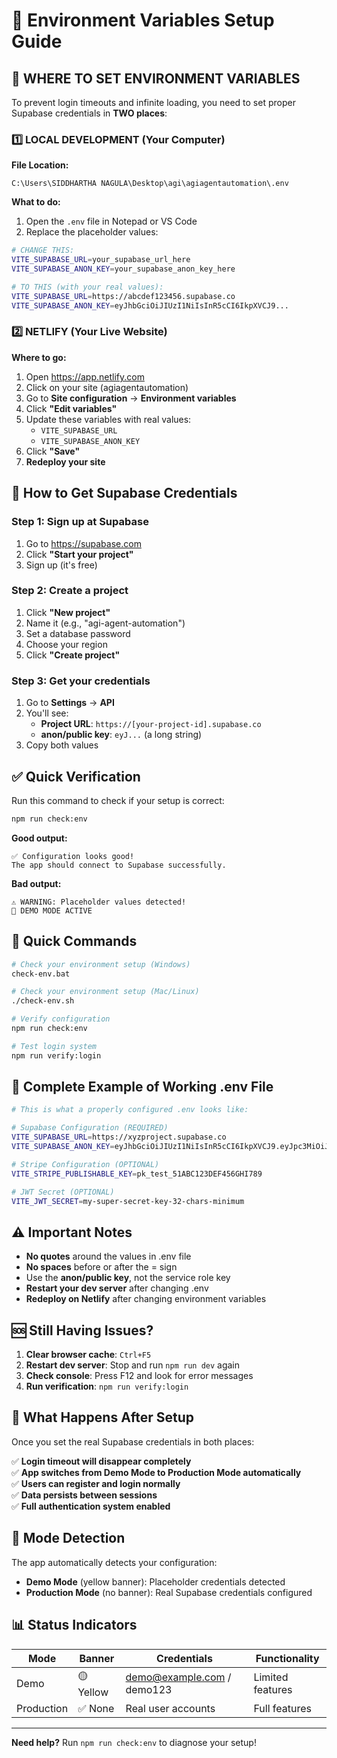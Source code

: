 # 🔧 Environment Variables Setup Guide

## 📍 WHERE TO SET ENVIRONMENT VARIABLES

To prevent login timeouts and infinite loading, you need to set proper Supabase credentials in **TWO places**:

### 1️⃣ LOCAL DEVELOPMENT (Your Computer)

**File Location:**
```
C:\Users\SIDDHARTHA NAGULA\Desktop\agi\agiagentautomation\.env
```

**What to do:**
1. Open the `.env` file in Notepad or VS Code
2. Replace the placeholder values:

```bash
# CHANGE THIS:
VITE_SUPABASE_URL=your_supabase_url_here
VITE_SUPABASE_ANON_KEY=your_supabase_anon_key_here

# TO THIS (with your real values):
VITE_SUPABASE_URL=https://abcdef123456.supabase.co
VITE_SUPABASE_ANON_KEY=eyJhbGciOiJIUzI1NiIsInR5cCI6IkpXVCJ9...
```

### 2️⃣ NETLIFY (Your Live Website)

**Where to go:**
1. Open https://app.netlify.com
2. Click on your site (agiagentautomation)
3. Go to **Site configuration** → **Environment variables**
4. Click **"Edit variables"**
5. Update these variables with real values:
   - `VITE_SUPABASE_URL`
   - `VITE_SUPABASE_ANON_KEY`
6. Click **"Save"**
7. **Redeploy your site**

## 🔑 How to Get Supabase Credentials

### Step 1: Sign up at Supabase
1. Go to https://supabase.com
2. Click **"Start your project"**
3. Sign up (it's free)

### Step 2: Create a project
1. Click **"New project"**
2. Name it (e.g., "agi-agent-automation")
3. Set a database password
4. Choose your region
5. Click **"Create project"**

### Step 3: Get your credentials
1. Go to **Settings** → **API**
2. You'll see:
   - **Project URL**: `https://[your-project-id].supabase.co`
   - **anon/public key**: `eyJ...` (a long string)
3. Copy both values

## ✅ Quick Verification

Run this command to check if your setup is correct:
```bash
npm run check:env
```

**Good output:**
```
✅ Configuration looks good!
The app should connect to Supabase successfully.
```

**Bad output:**
```
⚠️ WARNING: Placeholder values detected!
🔧 DEMO MODE ACTIVE
```

## 🚀 Quick Commands

```bash
# Check your environment setup (Windows)
check-env.bat

# Check your environment setup (Mac/Linux)  
./check-env.sh

# Verify configuration
npm run check:env

# Test login system
npm run verify:login
```

## 📝 Complete Example of Working .env File

```bash
# This is what a properly configured .env looks like:

# Supabase Configuration (REQUIRED)
VITE_SUPABASE_URL=https://xyzproject.supabase.co
VITE_SUPABASE_ANON_KEY=eyJhbGciOiJIUzI1NiIsInR5cCI6IkpXVCJ9.eyJpc3MiOiJzdXBhYmFzZSIsInJlZiI6Inh5enByb2plY3QiLCJyb2xlIjoiYW5vbiIsImlhdCI6MTY0NjIzOTAyMiwiZXhwIjoxOTYxODE1MDIyfQ.1234567890abcdefghijklmnop

# Stripe Configuration (OPTIONAL)
VITE_STRIPE_PUBLISHABLE_KEY=pk_test_51ABC123DEF456GHI789

# JWT Secret (OPTIONAL)
VITE_JWT_SECRET=my-super-secret-key-32-chars-minimum
```

## ⚠️ Important Notes

- **No quotes** around the values in .env file
- **No spaces** before or after the = sign
- Use the **anon/public key**, not the service role key
- **Restart your dev server** after changing .env
- **Redeploy on Netlify** after changing environment variables

## 🆘 Still Having Issues?

1. **Clear browser cache**: `Ctrl+F5`
2. **Restart dev server**: Stop and run `npm run dev` again
3. **Check console**: Press F12 and look for error messages
4. **Run verification**: `npm run verify:login`

## 🎯 What Happens After Setup

Once you set the real Supabase credentials in both places:

✅ **Login timeout will disappear completely**  
✅ **App switches from Demo Mode to Production Mode automatically**  
✅ **Users can register and login normally**  
✅ **Data persists between sessions**  
✅ **Full authentication system enabled**

## 🔄 Mode Detection

The app automatically detects your configuration:

- **Demo Mode** (yellow banner): Placeholder credentials detected
- **Production Mode** (no banner): Real Supabase credentials configured

## 📊 Status Indicators

| Mode | Banner | Credentials | Functionality |
|------|--------|-------------|---------------|
| Demo | 🟡 Yellow | demo@example.com / demo123 | Limited features |
| Production | ✅ None | Real user accounts | Full features |

---

**Need help?** Run `npm run check:env` to diagnose your setup!
